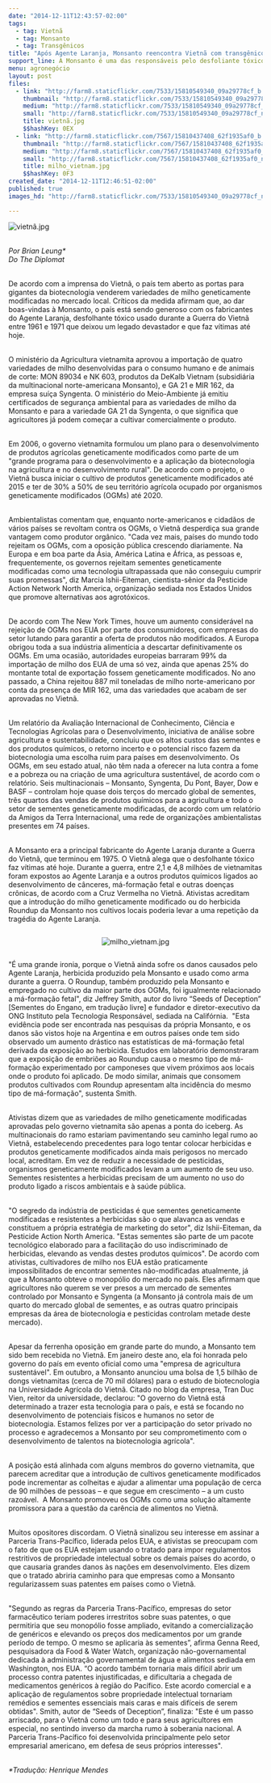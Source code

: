 ```yaml
---
date: "2014-12-11T12:43:57-02:00"
tags:
  - tag: Vietnã
  - tag: Monsanto
  - tag: Transgênicos
title: "Após Agente Laranja, Monsanto reencontra Vietnã com transgênicos"
support_line: A Monsanto é uma das responsáveis pelo desfoliante tóxico utilizado como arma na Guerra do Vietnã e que faz vítimas até hoje.
menu: agronegócio
layout: post
files:
  - link: "http://farm8.staticflickr.com/7533/15810549340_09a29778cf_b.jpg"
    thumbnail: "http://farm8.staticflickr.com/7533/15810549340_09a29778cf_t.jpg"
    medium: "http://farm8.staticflickr.com/7533/15810549340_09a29778cf_z.jpg"
    small: "http://farm8.staticflickr.com/7533/15810549340_09a29778cf_n.jpg"
    title: vietnã.jpg
    $$hashKey: 0EX
  - link: "http://farm8.staticflickr.com/7567/15810437408_62f1935af0_b.jpg"
    thumbnail: "http://farm8.staticflickr.com/7567/15810437408_62f1935af0_t.jpg"
    medium: "http://farm8.staticflickr.com/7567/15810437408_62f1935af0_z.jpg"
    small: "http://farm8.staticflickr.com/7567/15810437408_62f1935af0_n.jpg"
    title: milho_vietnam.jpg
    $$hashKey: 0F3
created_date: "2014-12-11T12:46:51-02:00"
published: true
images_hd: "http://farm8.staticflickr.com/7533/15810549340_09a29778cf_n.jpg"

---
```

<p><img alt="vietnã.jpg" src="http://farm8.staticflickr.com/7533/15810549340_09a29778cf_b.jpg" /><br />
&nbsp;</p>

<p><em>Por Brian Leung*<br />
Do The Diplomat</em></p>

<div><br />
De acordo com a imprensa do Vietn&atilde;, o pa&iacute;s tem aberto as portas para gigantes da biotecnologia venderem variedades de milho geneticamente modificadas no mercado local. Cr&iacute;ticos da medida afirmam que, ao dar boas-vindas &agrave; Monsanto, o pa&iacute;s est&aacute; sendo generoso com os fabricantes do Agente Laranja, desfolhante t&oacute;xico usado durante a Guerra do Vietn&atilde; entre 1961 e 1971 que deixou um legado devastador e que faz v&iacute;timas at&eacute; hoje.</div>

<p><br />
O minist&eacute;rio da Agricultura vietnamita aprovou a importa&ccedil;&atilde;o de quatro variedades de milho desenvolvidas para o consumo humano e de animais de corte: MON 89034 e NK 603, produtos da DeKalb Vietnam (subsidi&aacute;ria da multinacional norte-americana Monsanto), e GA 21 e MIR 162, da empresa su&iacute;&ccedil;a Syngenta. O minist&eacute;rio do Meio-Ambiente j&aacute; emitiu certificados de seguran&ccedil;a ambiental para as variedades de milho da Monsanto e para a variedade GA 21 da Syngenta, o que significa que agricultores j&aacute; podem come&ccedil;ar a cultivar comercialmente o produto.&nbsp;</p>

<p><br />
Em 2006, o governo vietnamita formulou um plano para o desenvolvimento de produtos agr&iacute;colas geneticamente modificados como parte de um &quot;grande programa para o desenvolvimento e a aplica&ccedil;&atilde;o da biotecnologia na agricultura e no desenvolvimento rural&quot;. De acordo com o projeto, o Vietn&atilde; busca iniciar o cultivo de produtos geneticamente modificados at&eacute; 2015 e ter de 30% a 50% de seu territ&oacute;rio agr&iacute;cola ocupado por organismos geneticamente modificados (OGMs) at&eacute; 2020.&nbsp;</p>

<p><br />
Ambientalistas comentam que, enquanto norte-americanos e cidad&atilde;os de v&aacute;rios pa&iacute;ses se revoltam contra os OGMs, o Vietn&atilde; desperdi&ccedil;a sua grande vantagem como produtor org&acirc;nico. &quot;Cada vez mais, pa&iacute;ses do mundo todo rejeitam os OGMs, com a oposi&ccedil;&atilde;o p&uacute;blica crescendo diariamente. Na Europa e em boa parte da &Aacute;sia, Am&eacute;rica Latina e &Aacute;frica, as pessoas e, frequentemente, os governos rejeitam sementes geneticamente modificadas como uma tecnologia ultrapassada que n&atilde;o conseguiu cumprir suas promessas&quot;, diz Marcia Ishii-Eiteman, cientista-s&ecirc;nior da Pesticide Action Network North America, organiza&ccedil;&atilde;o sediada nos Estados Unidos que promove alternativas aos agrot&oacute;xicos.</p>

<p><br />
De acordo com The New York Times, houve um aumento consider&aacute;vel na rejei&ccedil;&atilde;o de OGMs nos EUA por parte dos consumidores, com empresas do setor lutando para garantir a oferta de produtos n&atilde;o modificados. A Europa obrigou toda a sua ind&uacute;stria aliment&iacute;cia a descartar definitivamente os OGMs. Em uma ocasi&atilde;o, autoridades europeias barraram 99% da importa&ccedil;&atilde;o de milho dos EUA de uma s&oacute; vez, ainda que apenas 25% do montante total de exporta&ccedil;&atilde;o fossem geneticamente modificados. No ano passado, a China rejeitou 887 mil toneladas de milho norte-americano por conta da presen&ccedil;a de MIR 162, uma das variedades que acabam de ser aprovadas no Vietn&atilde;.</p>

<p><br />
Um relat&oacute;rio da Avalia&ccedil;&atilde;o Internacional de Conhecimento, Ci&ecirc;ncia e Tecnologias Agr&iacute;colas para o Desenvolvimento, iniciativa de an&aacute;lise sobre agricultura e sustentabilidade, concluiu que os altos custos das sementes e dos produtos qu&iacute;micos, o retorno incerto e o potencial risco fazem da biotecnologia uma escolha ruim para pa&iacute;ses em desenvolvimento. Os OGMs, em seu estado atual, n&atilde;o t&ecirc;m nada a oferecer na luta contra a fome e a pobreza ou na cria&ccedil;&atilde;o de uma agricultura sustent&aacute;vel, de acordo com o relat&oacute;rio. Seis multinacionais &ndash; Monsanto, Syngenta, Du Pont, Bayer, Dow e BASF &ndash; controlam hoje quase dois ter&ccedil;os do mercado global de sementes, tr&ecirc;s quartos das vendas de produtos qu&iacute;micos para a agricultura e todo o setor de sementes geneticamente modificadas, de acordo com um relat&oacute;rio da Amigos da Terra Internacional, uma rede de organiza&ccedil;&otilde;es ambientalistas presentes em 74 pa&iacute;ses.</p>

<p><br />
A Monsanto era a principal fabricante do Agente Laranja durante a Guerra do Vietn&atilde;, que terminou em 1975. O Vietn&atilde; alega que o desfolhante t&oacute;xico faz v&iacute;timas at&eacute; hoje. Durante a guerra, entre 2,1 e 4,8 milh&otilde;es de vietnamitas foram expostos ao Agente Laranja e a outros produtos qu&iacute;micos ligados ao desenvolvimento de c&acirc;nceres, m&aacute;-forma&ccedil;&atilde;o fetal e outras doen&ccedil;as cr&ocirc;nicas, de acordo com a Cruz Vermelha no Vietn&atilde;. Ativistas acreditam que a introdu&ccedil;&atilde;o do milho geneticamente modificado ou do herbicida Roundup da Monsanto nos cultivos locais poderia levar a uma repeti&ccedil;&atilde;o da trag&eacute;dia do Agente Laranja.</p>

<div style="text-align:center">
<figure class="image" style="display:inline-block"><img alt="milho_vietnam.jpg" src="http://farm8.staticflickr.com/7567/15810437408_62f1935af0_b.jpg" />
<figcaption></figcaption>
</figure>
</div>

<p>&quot;&Eacute; uma grande ironia, porque o Vietn&atilde; ainda sofre os danos causados pelo Agente Laranja, herbicida produzido pela Monsanto e usado como arma durante a guerra. O Roundup, tamb&eacute;m produzido pela Monsanto e empregado no cultivo da maior parte dos OGMs, foi igualmente relacionado a m&aacute;-forma&ccedil;&atilde;o fetal&quot;, diz Jeffrey Smith, autor do livro &ldquo;Seeds of Deception&rdquo; [Sementes do Engano, em tradu&ccedil;&atilde;o livre] e fundador e diretor-executivo da ONG Instituto pela Tecnologia Respons&aacute;vel, sediada na Calif&oacute;rnia. &nbsp;&quot;Esta evid&ecirc;ncia pode ser encontrada nas pesquisas da pr&oacute;pria Monsanto, e os danos s&atilde;o vistos hoje na Argentina e em outros pa&iacute;ses onde tem sido observado um aumento dr&aacute;stico nas estat&iacute;sticas de m&aacute;-forma&ccedil;&atilde;o fetal derivada da exposi&ccedil;&atilde;o ao herbicida. Estudos em laborat&oacute;rio demonstraram que a exposi&ccedil;&atilde;o de embri&otilde;es ao Roundup causa o mesmo tipo de m&aacute;-forma&ccedil;&atilde;o experimentado por camponeses que vivem pr&oacute;ximos aos locais onde o produto foi aplicado. De modo similar, animais que consomem produtos cultivados com Roundup apresentam alta incid&ecirc;ncia do mesmo tipo de m&aacute;-forma&ccedil;&atilde;o&quot;, sustenta Smith.</p>

<p><br />
Ativistas dizem que as variedades de milho geneticamente modificadas aprovadas pelo governo vietnamita s&atilde;o apenas a ponta do iceberg. As multinacionais do ramo estariam pavimentando seu caminho legal rumo ao Vietn&atilde;, estabelecendo precedentes para logo tentar colocar herbicidas e produtos geneticamente modificados ainda mais perigosos no mercado local, acreditam. Em vez de reduzir a necessidade de pesticidas, organismos geneticamente modificados levam a um aumento de seu uso. Sementes resistentes a herbicidas precisam de um aumento no uso do produto ligado a riscos ambientais e &agrave; sa&uacute;de p&uacute;blica.</p>

<p><br />
&quot;O segredo da ind&uacute;stria de pesticidas &eacute; que sementes geneticamente modificadas e resistentes a herbicidas s&atilde;o o que alavanca as vendas e constituem a pr&oacute;pria estrat&eacute;gia de marketing do setor&quot;, diz Ishii-Eiteman, da Pesticide Action North America. &quot;Estas sementes s&atilde;o parte de um pacote tecnol&oacute;gico elaborado para a facilita&ccedil;&atilde;o do uso indiscriminado de herbicidas, elevando as vendas destes produtos qu&iacute;micos&quot;. De acordo com ativistas, cultivadores de milho nos EUA est&atilde;o praticamente impossibilitados de encontrar sementes n&atilde;o-modificadas atualmente, j&aacute; que a Monsanto obteve o monop&oacute;lio do mercado no pa&iacute;s. Eles afirmam que agricultores n&atilde;o querem se ver presos a um mercado de sementes controlado por Monsanto e Syngenta (a Monsanto j&aacute; controla mais de um quarto do mercado global de sementes, e as outras quatro principais empresas da &aacute;rea de biotecnologia e pesticidas controlam metade deste mercado).</p>

<p><br />
Apesar da ferrenha oposi&ccedil;&atilde;o em grande parte do mundo, a Monsanto tem sido bem recebida no Vietn&atilde;. Em janeiro deste ano, ela foi honrada pelo governo do pa&iacute;s em evento oficial como uma &quot;empresa de agricultura sustent&aacute;vel&quot;. Em outubro, a Monsanto anunciou uma bolsa de 1,5 bilh&atilde;o de dongs vietnamitas (cerca de 70 mil d&oacute;lares) para o estudo de biotecnologia na Universidade Agr&iacute;cola do Vietn&atilde;. Citado no blog da empresa, Tran Duc Vien, reitor da universidade, declarou: &quot;O governo do Vietn&atilde; est&aacute; determinado a trazer esta tecnologia para o pa&iacute;s, e est&aacute; se focando no desenvolvimento de potenciais f&iacute;sicos e humanos no setor de biotecnologia. Estamos felizes por ver a participa&ccedil;&atilde;o do setor privado no processo e agradecemos a Monsanto por seu comprometimento com o desenvolvimento de talentos na biotecnologia agr&iacute;cola&quot;.</p>

<p><br />
A posi&ccedil;&atilde;o est&aacute; alinhada com alguns membros do governo vietnamita, que parecem acreditar que a introdu&ccedil;&atilde;o de cultivos geneticamente modificados pode incrementar as colheitas e ajudar a alimentar uma popula&ccedil;&atilde;o de cerca de 90 milh&otilde;es de pessoas &ndash; e que segue em crescimento &ndash; a um custo razo&aacute;vel. &nbsp;A Monsanto promoveu os OGMs como uma solu&ccedil;&atilde;o altamente promissora para a quest&atilde;o da car&ecirc;ncia de alimentos no Vietn&atilde;.</p>

<p><br />
Muitos opositores discordam. O Vietn&atilde; sinalizou seu interesse em assinar a Parceria Trans-Pac&iacute;fico, liderada pelos EUA, e ativistas se preocupam com o fato de que os EUA estejam usando o tratado para impor regulamentos restritivos de propriedade intelectual sobre os demais pa&iacute;ses do acordo, o que causaria grandes danos &agrave;s na&ccedil;&otilde;es em desenvolvimento. Eles dizem que o tratado abriria caminho para que empresas como a Monsanto regularizassem suas patentes em pa&iacute;ses como o Vietn&atilde;.</p>

<p><br />
&quot;Segundo as regras da Parceria Trans-Pac&iacute;fico, empresas do setor farmac&ecirc;utico teriam poderes irrestritos sobre suas patentes, o que permitiria que seu monop&oacute;lio fosse ampliado, evitando a comercializa&ccedil;&atilde;o de gen&eacute;ricos e elevando os pre&ccedil;os dos medicamentos por um grande per&iacute;odo de tempo. O mesmo se aplicaria &agrave;s sementes&rdquo;, afirma Genna Reed, pesquisadora da Food &amp; Water Watch, organiza&ccedil;&atilde;o n&atilde;o-governamental dedicada &agrave; administra&ccedil;&atilde;o governamental de &aacute;gua e alimentos sediada em Washington, nos EUA. &ldquo;O acordo tamb&eacute;m tornaria mais dif&iacute;cil abrir um processo contra patentes injustificadas, e dificultaria a chegada de medicamentos gen&eacute;ricos &agrave; regi&atilde;o do Pac&iacute;fico. Este acordo comercial e a aplica&ccedil;&atilde;o de regulamentos sobre propriedade intelectual tornariam rem&eacute;dios e sementes essenciais mais caras e mais dif&iacute;ceis de serem obtidas&quot;. Smith, autor de &ldquo;Seeds of Deception&rdquo;, finaliza: &quot;Este &eacute; um passo arriscado, para o Vietn&atilde; como um todo e para seus agricultores em especial, no sentindo inverso da marcha rumo &agrave; soberania nacional. A Parceria Trans-Pac&iacute;fico foi desenvolvida principalmente pelo setor empresarial americano, em defesa de seus pr&oacute;prios interesses&quot;.</p>

<p><br />
<em>*Tradu&ccedil;&atilde;o: Henrique Mendes</em></p>
